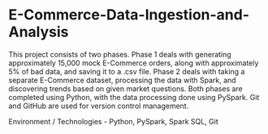 # E-Commerce-Data-Ingestion-and-Analysis
This project consists of two phases. Phase 1 deals with generating approximately 15,000 mock E-Commerce orders, along with approximately 5% of bad data, and saving it to a .csv file. Phase 2 deals with taking a separate E-Commerce dataset, processing the data with Spark, and discovering trends based on given market questions. Both phases are completed using Python, with the data processing done using PySpark. Git and GitHub are used for version control management.

Environment / Technologies - Python, PySpark, Spark SQL, Git
